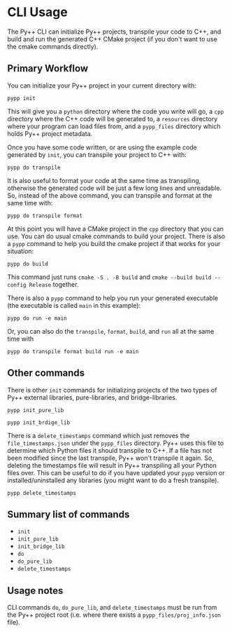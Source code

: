 # CLI Usage

The Py++ CLI can initialize Py++ projects, transpile your code to C++, and build and run the generated C++ CMake project (if you don't want to use the cmake commands directly).

## Primary Workflow

You can initialize your Py++ project in your current directory with:

```console
pypp init
```

This will give you a `python` directory where the code you write will go, a `cpp` directory where the C++ code will be generated to, a `resources` directory where your program can load files from, and a `pypp_files` directory which holds Py++ project metadata.

Once you have some code written, or are using the example code generated by `init`, you can transpile your project to C++ with:

```console
pypp do transpile
```

It is also useful to format your code at the same time as transpiling, otherwise the generated code will be just a few long lines and unreadable. So, instead of the above command, you can transpile and format at the same time with:

```console
pypp do transpile format
```

At this point you will have a CMake project in the `cpp` directory that you can use. You can do usual cmake commands to build your project. There is also a `pypp` command to help you build the cmake project if that works for your situation:

```console
pypp do build
```

This command just runs `cmake -S . -B build` and `cmake --build build --config Release` together.

There is also a `pypp` command to help you run your generated executable (the executable is called `main` in this example):

```console
pypp do run -e main
```

Or, you can also do the `transpile`, `format`, `build`, and `run` all at the same time with

```console
pypp do transpile format build run -e main
```

## Other commands

There is other `init` commands for initializing projects of the two types of Py++ external libraries, pure-libraries, and bridge-libraries.

```console
pypp init_pure_lib
```

```console
pypp init_brdige_lib
```

There is a `delete_timestamps` command which just removes the `file_timestamps.json` under the `pypp_files` directory. Py++ uses this file to determine which Python files it should transpile to C++. If a file has not been modified since the last transpile, Py++ won't transpile it again. So, deleting the timestamps file will result in Py++ transpiling all your Python files over. This can be useful to do if you have updated your `pypp` version or installed/uninstalled any libraries (you might want to do a fresh transpile).

```console
pypp delete_timestamps
```

## Summary list of commands

- `init`
- `init_pure_lib`
- `init_bridge_lib`
- `do`
- `do_pure_lib`
- `delete_timestamps`

## Usage notes

CLI commands `do`, `do_pure_lib`, and `delete_timestamps` must be run from the Py++ project root (i.e. where there exists a `pypp_files/proj_info.json` file).